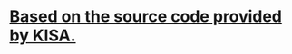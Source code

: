 # [Based on the source code provided by KISA.](https://seed.kisa.or.kr/kisa/Board/20/detailView.do)
